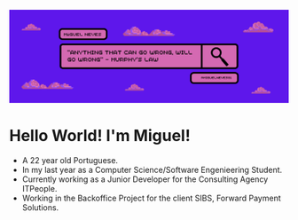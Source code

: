 ![Header](/images/Header.png)

# Hello World! I'm Miguel!
- A 22 year old Portuguese.
- In my last year as a Computer Science/Software Engenieering Student. 
- Currently working as a Junior Developer for the Consulting Agency ITPeople.
- Working in the Backoffice Project for the client SIBS, Forward Payment Solutions.

